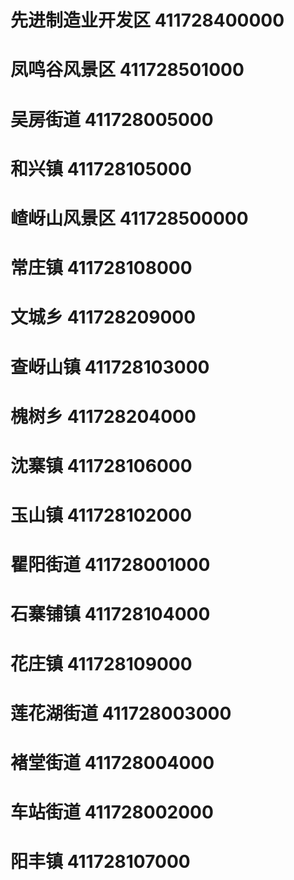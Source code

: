# 先进制造业开发区 411728400000
# 凤鸣谷风景区 411728501000
# 吴房街道 411728005000
# 和兴镇 411728105000
# 嵖岈山风景区 411728500000
# 常庄镇 411728108000
# 文城乡 411728209000
# 查岈山镇 411728103000
# 槐树乡 411728204000
# 沈寨镇 411728106000
# 玉山镇 411728102000
# 瞿阳街道 411728001000
# 石寨铺镇 411728104000
# 花庄镇 411728109000
# 莲花湖街道 411728003000
# 褚堂街道 411728004000
# 车站街道 411728002000
# 阳丰镇 411728107000
